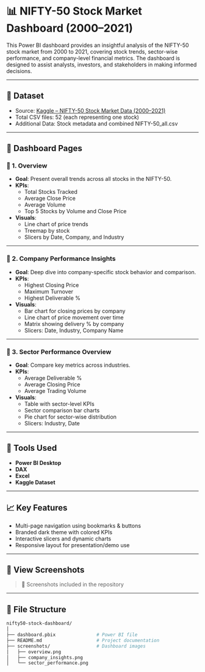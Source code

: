# 📊 NIFTY-50 Stock Market Dashboard (2000–2021)

This Power BI dashboard provides an insightful analysis of the NIFTY-50 stock market from 2000 to 2021, covering stock trends, sector-wise performance, and company-level financial metrics. The dashboard is designed to assist analysts, investors, and stakeholders in making informed decisions.

---

## 📁 Dataset
- Source: [Kaggle – NIFTY-50 Stock Market Data (2000–2021)](https://www.kaggle.com/datasets/rohanrao/nifty50-stock-market-data)
- Total CSV files: 52 (each representing one stock)
- Additional Data: Stock metadata and combined NIFTY-50_all.csv

---

## 📌 Dashboard Pages

### 📍 1. **Overview**
- **Goal**: Present overall trends across all stocks in the NIFTY-50.
- **KPIs**:
  - Total Stocks Tracked
  - Average Close Price
  - Average Volume
  - Top 5 Stocks by Volume and Close Price
- **Visuals**:
  - Line chart of price trends
  - Treemap by stock
  - Slicers by Date, Company, and Industry

---

### 📍 2. **Company Performance Insights**
- **Goal**: Deep dive into company-specific stock behavior and comparison.
- **KPIs**:
  - Highest Closing Price
  - Maximum Turnover
  - Highest Deliverable %
- **Visuals**:
  - Bar chart for closing prices by company
  - Line chart of price movement over time
  - Matrix showing delivery % by company
  - Slicers: Date, Industry, Company Name

---

### 📍 3. **Sector Performance Overview**
- **Goal**: Compare key metrics across industries.
- **KPIs**:
  - Average Deliverable %
  - Average Closing Price
  - Average Trading Volume
- **Visuals**:
  - Table with sector-level KPIs
  - Sector comparison bar charts
  - Pie chart for sector-wise distribution
  - Slicers: Industry, Date

---

## 🧰 Tools Used
- **Power BI Desktop**
- **DAX**
- **Excel**
- **Kaggle Dataset**

---

## 📈 Key Features
- Multi-page navigation using bookmarks & buttons
- Branded dark theme with colored KPIs
- Interactive slicers and dynamic charts
- Responsive layout for presentation/demo use

---

## 🔗 View Screenshots
> 📎 Screenshots included in the repository

---

## 📂 File Structure
```bash
nifty50-stock-dashboard/
│
├── dashboard.pbix               # Power BI file
├── README.md                    # Project documentation
├── screenshots/                 # Dashboard images
│   ├── overview.png
│   ├── company_insights.png
│   └── sector_performance.png
